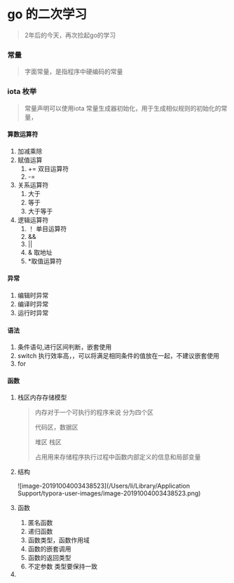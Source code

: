 # go 的二次学习



> 2年后的今天，再次捡起go的学习



### 常量

> 字面常量，是指程序中硬编码的常量



### iota 枚举

> 常量声明可以使用iota 常量生成器初始化，用于生成相似规则的初始化的常量，



#### 算数运算符

1. 加减乘除
2. 赋值运算
   1. += 双目运算符
   2. -=
3. 关系运算符
   1. 大于
   2. 等于
   3. 大于等于
4. 逻辑运算符
   1. ！ 单目运算符
   2. &&
   3. ||
   4. & 取地址
   5. *取值运算符



#### 异常

1. 编辑时异常
2. 编译时异常
3. 运行时异常



#### 语法

1. 条件语句,进行区间判断，嵌套使用
2. switch 执行效率高，，可以将满足相同条件的值放在一起，不建议嵌套使用
3. for

#### 函数

1. 栈区内存存储模型

   > 内存对于一个可执行的程序来说 分为四个区
   >
   > 代码区，数据区
   >
   > 堆区 栈区
   >
   > 占用用来存储程序执行过程中函数内部定义的信息和局部变量

2. 结构

   ![image-20191004003438523](/Users/li/Library/Application Support/typora-user-images/image-20191004003438523.png)

3. 函数

   1. 匿名函数
   2. 递归函数
   3. 函数类型，函数作用域
   4. 函数的嵌套调用
   5. 函数的返回类型
   6. 不定参数 类型要保持一致

4. 
